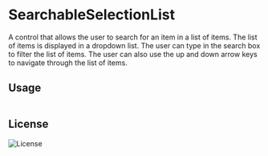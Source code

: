 ﻿# SearchableSelectionList<T>

A control that allows the user to search for an item in a list of items. The list of items is displayed in a dropdown list. The user can type in the search box to filter the list of items. The user can also use the up and down arrow keys to navigate through the list of items.

## Usage

```csharp

```


## License

![License](https://img.shields.io/github/license/frankhaugen/Frank.Wpf)